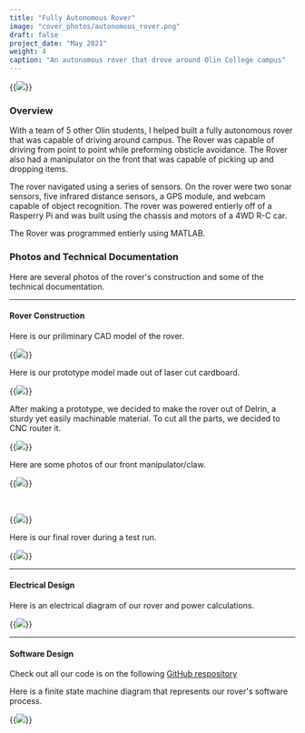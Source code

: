 ```yaml
---
title: "Fully Autonomous Rover"
image: "cover_photos/autonomous_rover.png"
draft: false
project_date: "May 2021"
weight: 4
caption: "An autonomous rover that drove around Olin College campus"
---
```


{{<img src="rover/group.jpg" size="800x 100q" >}}


### Overview

With a team of 5 other Olin students, I helped built a fully autonomous rover that was capable of driving around campus. The Rover was capable of driving from point to point while preforming obsticle avoidance. The Rover also had a manipulator on the front that was capable of picking up and dropping items. 

The rover navigated using a series of sensors. On the rover were two sonar sensors, five infrared distance sensors, a GPS module, and webcam capable of object recognition. The rover was powered entierly off of a Rasperry Pi and was built using the chassis and motors of a 4WD R-C car. 

The Rover was programmed entierly using MATLAB. 

### Photos and Technical Documentation
Here are several photos of the rover's construction and some of the technical documentation. 

---

#### Rover Construction
Here is our priliminary CAD model of the rover.

{{<img src="rover/cad.png" size="500x" >}}


Here is our prototype model made out of laser cut cardboard.

{{<img src="rover/prototype.jpg" size="500x" >}}


After making a prototype, we decided to make the rover out of Delrin, a sturdy yet easily machinable material. To cut all the parts, we decided to CNC router it.

{{<img src="rover/CNC.jpg" size="500x" >}}


Here are some photos of our front manipulator/claw.

{{<img src="rover/grabber1.jpg" size="500x" >}}

<br />

{{<img src="rover/grabber2.jpg" size="500x" >}}


Here is our final rover during a test run.

{{<img src="rover/rover test.jpg" size="800x">}}

---

#### Electrical Design
Here is an electrical diagram of our rover and power calculations.

{{<img src="rover/electrical diagram.jpg" size="800x">}}

---

#### Software Design
Check out all our code is on the following [GitHub respository](https://github.com/nabihestefan/OlinRover)

Here is a finite state machine diagram that represents our rover's software process.

{{<img src="rover/FSM.jpg" size="800x">}}